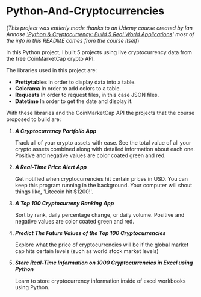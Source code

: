 # Python-And-Cryptocurrencies

(*This project was entierly made thanks to an Udemy course created by Ian Annase ['Python & Cryptocurrency: Build 5 Real World Applications](https://www.udemy.com/coinmarketcap/)' most of the info in this README comes from the course itself*)

In this Python project, I built 5 projects using live cryptocurrency data from the free CoinMarketCap crypto API.

The libraries used in this project are:

- **Prettytables** In order to display data into a table.
- **Colorama** In order to add colors to a table.
- **Requests** In order to request files, in this case JSON files.
- **Datetime** In order to get the date and display it.

With these libraries and the CoinMarketCap API the projects that the course proposed to build are:

1. ***A Cryptocurrency Portfolio App***

    Track all of your crypto assets with ease. See the total value of all your crypto assets combined along with detailed information about each one. Positive and negative values are color coated green and red.

2. ***A Real-Time Price Alert App***

    Get notified when cryptocurrencies hit certain prices in USD. You can keep this program running in the background. Your computer will shout things like, 'Litecoin hit $1200!'.

3. ***A Top 100 Cryptocurreny Ranking App***

    Sort by rank, daily percentage change, or daily volume. Positive and negative values are color coated green and red.

4. ***Predict The Future Values of the Top 100 Cryptocurrencies***

    Explore what the price of cryptocurrencies will be if the global market cap hits certain levels (such as world stock market levels)

5. ***Store Real-Time Information on 1000 Cryptocurrencies in Excel using Python***

    Learn to store cryptocurrency information inside of excel workbooks using Python.